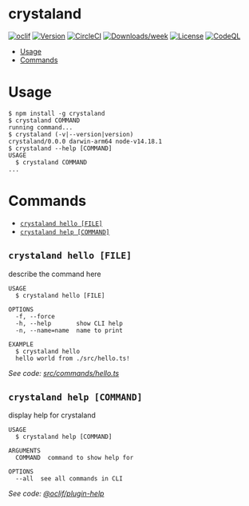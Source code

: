 crystaland
==========



[![oclif](https://img.shields.io/badge/cli-oclif-brightgreen.svg)](https://oclif.io)
[![Version](https://img.shields.io/npm/v/crystaland.svg)](https://npmjs.org/package/crystaland)
[![CircleCI](https://circleci.com/gh/sweetliquid/crystaland/tree/main.svg?style=shield)](https://circleci.com/gh/sweetliquid/crystaland/tree/main)
[![Downloads/week](https://img.shields.io/npm/dw/crystaland.svg)](https://npmjs.org/package/crystaland)
[![License](https://img.shields.io/npm/l/crystaland.svg)](https://github.com/sweetliquid/crystaland/blob/main/package.json)
[![CodeQL](https://github.com/sweetliquid/crystaland/actions/workflows/codeql-analysis.yml/badge.svg)](https://github.com/sweetliquid/crystaland/actions/workflows/codeql-analysis.yml)

<!-- toc -->
* [Usage](#usage)
* [Commands](#commands)
<!-- tocstop -->
# Usage
<!-- usage -->
```sh-session
$ npm install -g crystaland
$ crystaland COMMAND
running command...
$ crystaland (-v|--version|version)
crystaland/0.0.0 darwin-arm64 node-v14.18.1
$ crystaland --help [COMMAND]
USAGE
  $ crystaland COMMAND
...
```
<!-- usagestop -->
# Commands
<!-- commands -->
* [`crystaland hello [FILE]`](#crystaland-hello-file)
* [`crystaland help [COMMAND]`](#crystaland-help-command)

## `crystaland hello [FILE]`

describe the command here

```
USAGE
  $ crystaland hello [FILE]

OPTIONS
  -f, --force
  -h, --help       show CLI help
  -n, --name=name  name to print

EXAMPLE
  $ crystaland hello
  hello world from ./src/hello.ts!
```

_See code: [src/commands/hello.ts](https://github.com/sweetliquid/crystaland/blob/v0.0.0/src/commands/hello.ts)_

## `crystaland help [COMMAND]`

display help for crystaland

```
USAGE
  $ crystaland help [COMMAND]

ARGUMENTS
  COMMAND  command to show help for

OPTIONS
  --all  see all commands in CLI
```

_See code: [@oclif/plugin-help](https://github.com/oclif/plugin-help/blob/v3.2.7/src/commands/help.ts)_
<!-- commandsstop -->
